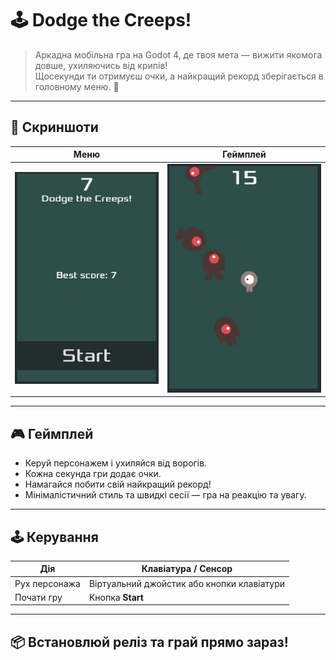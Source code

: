 # 🕹️ Dodge the Creeps!

> Аркадна мобільна гра на Godot 4, де твоя мета — вижити якомога довше, ухиляючись від крипів!  
> Щосекунди ти отримуєш очки, а найкращий рекорд зберігається в головному меню. 🚀

---

## 📸 Скриншоти  
| Меню | Геймплей |
|------|-----------|
| ![Menu](screens/menu_screen.png) | ![Gameplay](screens/gameplay_screen.png) |

---

## 🎮 Геймплей
- Керуй персонажем і ухиляйся від ворогів.  
- Кожна секунда гри додає очки.  
- Намагайся побити свій найкращий рекорд!  
- Мінімалістичний стиль та швидкі сесії — гра на реакцію та увагу.  

---

## 🕹️ Керування
| Дія                 | Клавіатура / Сенсор |
|---------------------|--------------------|
| Рух персонажа       | Віртуальний джойстик або кнопки клавіатури |
| Почати гру          | Кнопка **Start** |

---

## 📦 Встановлюй реліз та грай прямо зараз!

